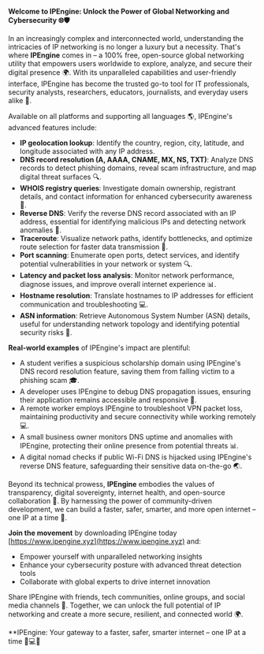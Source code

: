 **Welcome to IPEngine: Unlock the Power of Global Networking and Cybersecurity 🌐🛡️**

In an increasingly complex and interconnected world, understanding the intricacies of IP networking is no longer a luxury but a necessity. That's where **IPEngine** comes in – a 100% free, open-source global networking utility that empowers users worldwide to explore, analyze, and secure their digital presence 🌍. With its unparalleled capabilities and user-friendly interface, IPEngine has become the trusted go-to tool for IT professionals, security analysts, researchers, educators, journalists, and everyday users alike 🔐.

Available on all platforms and supporting all languages 🌎, IPEngine's advanced features include:

* **IP geolocation lookup**: Identify the country, region, city, latitude, and longitude associated with any IP address.
* **DNS record resolution (A, AAAA, CNAME, MX, NS, TXT)**: Analyze DNS records to detect phishing domains, reveal scam infrastructure, and map digital threat surfaces 🔍.
* **WHOIS registry queries**: Investigate domain ownership, registrant details, and contact information for enhanced cybersecurity awareness 📡.
* **Reverse DNS**: Verify the reverse DNS record associated with an IP address, essential for identifying malicious IPs and detecting network anomalies 🔑.
* **Traceroute**: Visualize network paths, identify bottlenecks, and optimize route selection for faster data transmission 🚀.
* **Port scanning**: Enumerate open ports, detect services, and identify potential vulnerabilities in your network or system 🔍.
* **Latency and packet loss analysis**: Monitor network performance, diagnose issues, and improve overall internet experience 📊.
* **Hostname resolution**: Translate hostnames to IP addresses for efficient communication and troubleshooting 💻.
* **ASN information**: Retrieve Autonomous System Number (ASN) details, useful for understanding network topology and identifying potential security risks 🔑.

**Real-world examples** of IPEngine's impact are plentiful:

* A student verifies a suspicious scholarship domain using IPEngine's DNS record resolution feature, saving them from falling victim to a phishing scam 🎓.
* A developer uses IPEngine to debug DNS propagation issues, ensuring their application remains accessible and responsive 🔧.
* A remote worker employs IPEngine to troubleshoot VPN packet loss, maintaining productivity and secure connectivity while working remotely 💻.
* A small business owner monitors DNS uptime and anomalies with IPEngine, protecting their online presence from potential threats 📊.
* A digital nomad checks if public Wi-Fi DNS is hijacked using IPEngine's reverse DNS feature, safeguarding their sensitive data on-the-go 🌏.

Beyond its technical prowess, **IPEngine** embodies the values of transparency, digital sovereignty, internet health, and open-source collaboration 🔗. By harnessing the power of community-driven development, we can build a faster, safer, smarter, and more open internet – one IP at a time 🚀.

**Join the movement** by downloading IPEngine today [https://www.ipengine.xyz](https://www.ipengine.xyz) and:

* Empower yourself with unparalleled networking insights
* Enhance your cybersecurity posture with advanced threat detection tools
* Collaborate with global experts to drive internet innovation

Share IPEngine with friends, tech communities, online groups, and social media channels 📢. Together, we can unlock the full potential of IP networking and create a more secure, resilient, and connected world 🌍.

**IPEngine: Your gateway to a faster, safer, smarter internet – one IP at a time 🔑💻🚀